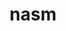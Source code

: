 ---
title: "nasm"
layout: cache
categories: [package, develop]
meta: {"compilers": ["apple-clang@16.0.0", "gcc@10.5.0", "gcc@11.1.0", "gcc@11.4.0", "gcc@12.4.0", "gcc@13.2.0", "gcc@13.3.0", "gcc@7.5.0", "intel-oneapi-compilers@2024.1.0", "intel-oneapi-compilers@2025.1.0", "msvc@19.39.33523"], "num_specs": 39, "num_specs_by_stack": {"aws-pcluster-neoverse_v1": 3, "aws-pcluster-x86_64_v4": 6, "data-vis-sdk": 3, "developer-tools-aarch64-linux-gnu": 3, "developer-tools-darwin": 1, "developer-tools-x86_64_v3-linux-gnu": 3, "e4s": 3, "e4s-neoverse-v2": 3, "e4s-oneapi": 3, "e4s-rocm-external": 3, "hep": 3, "ml-darwin-aarch64-mps": 1, "ml-linux-aarch64-cpu": 3, "ml-linux-aarch64-cuda": 3, "ml-linux-x86_64-cpu": 3, "ml-linux-x86_64-cuda": 3, "radiuss": 3, "root": 39, "windows-vis": 2}, "oss": ["amzn2", "centos7", "rhel8", "sequoia", "ubuntu18.04", "ubuntu20.04", "ubuntu22.04", "ubuntu24.04", "windows10.0.20348"], "platforms": ["darwin", "linux", "windows"], "stacks": ["aws-pcluster-neoverse_v1", "aws-pcluster-x86_64_v4", "data-vis-sdk", "developer-tools-aarch64-linux-gnu", "developer-tools-darwin", "developer-tools-x86_64_v3-linux-gnu", "e4s", "e4s-neoverse-v2", "e4s-oneapi", "e4s-rocm-external", "hep", "ml-darwin-aarch64-mps", "ml-linux-aarch64-cpu", "ml-linux-aarch64-cuda", "ml-linux-x86_64-cpu", "ml-linux-x86_64-cuda", "radiuss", "root", "windows-vis"], "targets": ["aarch64", "neoverse_v1", "neoverse_v2", "x86_64", "x86_64_v3", "x86_64_v4"], "versions": ["2.16.03"]}
spec_details: [{"compiler": "gcc@7.5.0", "hash": "27ah4btgsjboxhauo23xh5ozpbvd6boj", "os": "ubuntu18.04", "platform": "linux", "size": "-", "stacks": ["radiuss", "root"], "target": "x86_64_v3", "variants": ["build_system=autotools"], "versions": ["2.16.03"]}, {"compiler": "intel-oneapi-compilers@2024.1.0", "hash": "36evp655wvaxztrxqesiijwi4snqskzv", "os": "amzn2", "platform": "linux", "size": "-", "stacks": ["aws-pcluster-x86_64_v4", "root"], "target": "x86_64_v4", "variants": ["build_system=autotools"], "versions": ["2.16.03"]}, {"compiler": "gcc@13.2.0", "hash": "3grpxbw5djupjgmx2zpgpg3hpyh63ym6", "os": "ubuntu24.04", "platform": "linux", "size": "-", "stacks": ["ml-linux-aarch64-cpu", "ml-linux-aarch64-cuda", "root"], "target": "aarch64", "variants": ["build_system=autotools"], "versions": ["2.16.03"]}, {"compiler": "gcc@12.4.0", "hash": "3menqayvjiwdbh5vfxb63rh3zs4vtgg2", "os": "amzn2", "platform": "linux", "size": "-", "stacks": ["aws-pcluster-neoverse_v1", "root"], "target": "neoverse_v1", "variants": ["build_system=autotools"], "versions": ["2.16.03"]}, {"compiler": "gcc@11.4.0", "hash": "44znrhigwmyy7igxjtfcxz623xzfze5f", "os": "ubuntu22.04", "platform": "linux", "size": "-", "stacks": ["e4s-neoverse-v2", "root"], "target": "neoverse_v2", "variants": ["build_system=autotools"], "versions": ["2.16.03"]}, {"compiler": "gcc@11.1.0", "hash": "465qxf4j6moduqldrvh2pmwv3j572eb4", "os": "ubuntu20.04", "platform": "linux", "size": "-", "stacks": ["data-vis-sdk", "root"], "target": "x86_64_v3", "variants": ["build_system=autotools"], "versions": ["2.16.03"]}, {"compiler": "gcc@7.5.0", "hash": "4663pvefl7acrqsm3ph6cmzucoi7flyg", "os": "ubuntu18.04", "platform": "linux", "size": "-", "stacks": ["radiuss", "root"], "target": "x86_64_v3", "variants": ["build_system=autotools"], "versions": ["2.16.03"]}, {"compiler": "gcc@13.2.0", "hash": "5eg7mcdeb4hmgetkb7jhh4kkb4all3bq", "os": "ubuntu24.04", "platform": "linux", "size": "-", "stacks": ["ml-linux-aarch64-cpu", "ml-linux-aarch64-cuda", "root"], "target": "aarch64", "variants": ["build_system=autotools"], "versions": ["2.16.03"]}, {"compiler": "gcc@13.2.0", "hash": "5zezmot4ojpqf5ecgxc5gc5egzz3tqce", "os": "ubuntu24.04", "platform": "linux", "size": "-", "stacks": ["ml-linux-x86_64-cpu", "ml-linux-x86_64-cuda", "root"], "target": "x86_64_v3", "variants": ["build_system=autotools"], "versions": ["2.16.03"]}, {"compiler": "gcc@10.5.0", "hash": "akj2vst73qfap5vf47zflwkchmgrsh5f", "os": "centos7", "platform": "linux", "size": "-", "stacks": ["developer-tools-x86_64_v3-linux-gnu", "root"], "target": "x86_64_v3", "variants": ["build_system=autotools"], "versions": ["2.16.03"]}, {"compiler": "gcc@13.3.0", "hash": "atwe24ldutvv4omzuldohqsy3knyfbj6", "os": "rhel8", "platform": "linux", "size": "-", "stacks": ["developer-tools-aarch64-linux-gnu", "root"], "target": "aarch64", "variants": ["build_system=autotools"], "versions": ["2.16.03"]}, {"compiler": "gcc@13.2.0", "hash": "b3ug3hibreiz4xtgvnfoj7tvktssxig4", "os": "ubuntu24.04", "platform": "linux", "size": "-", "stacks": ["ml-linux-x86_64-cpu", "ml-linux-x86_64-cuda", "root"], "target": "x86_64_v3", "variants": ["build_system=autotools"], "versions": ["2.16.03"]}, {"compiler": "msvc@19.39.33523", "hash": "b5rb2ye6fywan3txtsnbxbcgsgwku25i", "os": "windows10.0.20348", "platform": "windows", "size": "-", "stacks": ["root", "windows-vis"], "target": "x86_64", "variants": ["build_system=generic"], "versions": ["2.16.03"]}, {"compiler": "gcc@13.3.0", "hash": "chr5jqnxniw4ru5qo3pesvo2gv5cjfhg", "os": "rhel8", "platform": "linux", "size": "-", "stacks": ["developer-tools-aarch64-linux-gnu", "root"], "target": "aarch64", "variants": ["build_system=autotools"], "versions": ["2.16.03"]}, {"compiler": "intel-oneapi-compilers@2024.1.0", "hash": "d4r4ozfjn55r3wfiqfgwugtpv7zc5ad4", "os": "amzn2", "platform": "linux", "size": "-", "stacks": ["aws-pcluster-x86_64_v4", "root"], "target": "x86_64_v4", "variants": ["build_system=autotools"], "versions": ["2.16.03"]}, {"compiler": "intel-oneapi-compilers@2024.1.0", "hash": "dl6rt6z4gfchq5n57iz3yp3sqlrywjja", "os": "amzn2", "platform": "linux", "size": "-", "stacks": ["aws-pcluster-x86_64_v4", "root"], "target": "x86_64_v4", "variants": ["build_system=autotools"], "versions": ["2.16.03"]}, {"compiler": "gcc@11.4.0", "hash": "f4gkmv4zt4vl7jhv6uid7fglehbc6thd", "os": "ubuntu22.04", "platform": "linux", "size": "-", "stacks": ["e4s-neoverse-v2", "root"], "target": "neoverse_v2", "variants": ["build_system=autotools"], "versions": ["2.16.03"]}, {"compiler": "gcc@11.4.0", "hash": "fdvagnlmu3n5kdxuae4f6vgqkhgjiwgo", "os": "ubuntu22.04", "platform": "linux", "size": "-", "stacks": ["e4s", "e4s-rocm-external", "hep", "root"], "target": "x86_64_v3", "variants": ["build_system=autotools"], "versions": ["2.16.03"]}, {"compiler": "intel-oneapi-compilers@2025.1.0", "hash": "gqyrbd64qmb7nc5ljsypashfowqv5xrk", "os": "ubuntu22.04", "platform": "linux", "size": "-", "stacks": ["e4s-oneapi", "root"], "target": "x86_64_v3", "variants": ["build_system=autotools"], "versions": ["2.16.03"]}, {"compiler": "gcc@10.5.0", "hash": "guvuffb2kuu3tgt2t3hrma33chzvwv7k", "os": "centos7", "platform": "linux", "size": "-", "stacks": ["developer-tools-x86_64_v3-linux-gnu", "root"], "target": "x86_64_v3", "variants": ["build_system=autotools"], "versions": ["2.16.03"]}, {"compiler": "gcc@12.4.0", "hash": "jdr6yoelxly3zk35srwe5wip5ihx2qqj", "os": "amzn2", "platform": "linux", "size": "-", "stacks": ["aws-pcluster-neoverse_v1", "root"], "target": "neoverse_v1", "variants": ["build_system=autotools"], "versions": ["2.16.03"]}, {"compiler": "gcc@7.5.0", "hash": "jni6dzt4vqpdomevxbk4pdamy6hbp3zc", "os": "ubuntu18.04", "platform": "linux", "size": "-", "stacks": ["radiuss", "root"], "target": "x86_64_v3", "variants": ["build_system=autotools"], "versions": ["2.16.03"]}, {"compiler": "gcc@13.2.0", "hash": "k5qs4sc5j4jcqevkzmsn27ifr6m2xwiw", "os": "ubuntu24.04", "platform": "linux", "size": "-", "stacks": ["ml-linux-aarch64-cpu", "ml-linux-aarch64-cuda", "root"], "target": "aarch64", "variants": ["build_system=autotools"], "versions": ["2.16.03"]}, {"compiler": "apple-clang@16.0.0", "hash": "kll73ykd4mxlpe3s34v4vbo4qc7uzial", "os": "sequoia", "platform": "darwin", "size": "-", "stacks": ["developer-tools-darwin", "ml-darwin-aarch64-mps", "root"], "target": "aarch64", "variants": ["build_system=autotools"], "versions": ["2.16.03"]}, {"compiler": "gcc@13.3.0", "hash": "kokr5s44hklaaa4kiihxhu3465nsdt7m", "os": "rhel8", "platform": "linux", "size": "-", "stacks": ["developer-tools-aarch64-linux-gnu", "root"], "target": "aarch64", "variants": ["build_system=autotools"], "versions": ["2.16.03"]}, {"compiler": "msvc@19.39.33523", "hash": "l6b25k6twloca6en5aprlllbiiv6lw55", "os": "windows10.0.20348", "platform": "windows", "size": "-", "stacks": ["root", "windows-vis"], "target": "x86_64", "variants": ["build_system=generic"], "versions": ["2.16.03"]}, {"compiler": "intel-oneapi-compilers@2024.1.0", "hash": "lsfu6wqeauwokih26ycd4vo3w4wg7eno", "os": "amzn2", "platform": "linux", "size": "-", "stacks": ["aws-pcluster-x86_64_v4", "root"], "target": "x86_64_v4", "variants": ["build_system=autotools"], "versions": ["2.16.03"]}, {"compiler": "gcc@11.4.0", "hash": "mwvgoozt45aoqvn24k7vzlqkyj4hx25t", "os": "ubuntu22.04", "platform": "linux", "size": "-", "stacks": ["e4s-neoverse-v2", "root"], "target": "neoverse_v2", "variants": ["build_system=autotools"], "versions": ["2.16.03"]}, {"compiler": "gcc@11.4.0", "hash": "ncp4ykohauyglfol7esjexpxobhkggeb", "os": "ubuntu22.04", "platform": "linux", "size": "-", "stacks": ["e4s", "e4s-rocm-external", "hep", "root"], "target": "x86_64_v3", "variants": ["build_system=autotools"], "versions": ["2.16.03"]}, {"compiler": "gcc@11.1.0", "hash": "o3ug2miyimceskhhn2k7alpvbafdpguc", "os": "ubuntu20.04", "platform": "linux", "size": "-", "stacks": ["data-vis-sdk", "root"], "target": "x86_64_v3", "variants": ["build_system=autotools"], "versions": ["2.16.03"]}, {"compiler": "intel-oneapi-compilers@2024.1.0", "hash": "rm4bgxilkmbg6yovjqrnxevstntrtc33", "os": "amzn2", "platform": "linux", "size": "-", "stacks": ["aws-pcluster-x86_64_v4", "root"], "target": "x86_64_v4", "variants": ["build_system=autotools"], "versions": ["2.16.03"]}, {"compiler": "intel-oneapi-compilers@2024.1.0", "hash": "secuhvehypq45bv4beltykzpj5orha2l", "os": "amzn2", "platform": "linux", "size": "-", "stacks": ["aws-pcluster-x86_64_v4", "root"], "target": "x86_64_v4", "variants": ["build_system=autotools"], "versions": ["2.16.03"]}, {"compiler": "gcc@11.1.0", "hash": "ss7mfzolcvtx65s5eqvsfyogbltuhmel", "os": "ubuntu20.04", "platform": "linux", "size": "-", "stacks": ["data-vis-sdk", "root"], "target": "x86_64_v3", "variants": ["build_system=autotools"], "versions": ["2.16.03"]}, {"compiler": "gcc@13.2.0", "hash": "tih3fwyurz4ywi2766znqddh2v2flo6x", "os": "ubuntu24.04", "platform": "linux", "size": "-", "stacks": ["ml-linux-x86_64-cpu", "ml-linux-x86_64-cuda", "root"], "target": "x86_64_v3", "variants": ["build_system=autotools"], "versions": ["2.16.03"]}, {"compiler": "gcc@10.5.0", "hash": "tuhewvxw7focg37jqnqkcwot4apd55tv", "os": "centos7", "platform": "linux", "size": "-", "stacks": ["developer-tools-x86_64_v3-linux-gnu", "root"], "target": "x86_64_v3", "variants": ["build_system=autotools"], "versions": ["2.16.03"]}, {"compiler": "gcc@11.4.0", "hash": "vjzzgg6gltjdpu2blm7idalcecxgpy4c", "os": "ubuntu22.04", "platform": "linux", "size": "-", "stacks": ["e4s", "e4s-rocm-external", "hep", "root"], "target": "x86_64_v3", "variants": ["build_system=autotools"], "versions": ["2.16.03"]}, {"compiler": "gcc@12.4.0", "hash": "wrkryhudqtz7tl3u7lmcdw4zlsqtno6k", "os": "amzn2", "platform": "linux", "size": "-", "stacks": ["aws-pcluster-neoverse_v1", "root"], "target": "neoverse_v1", "variants": ["build_system=autotools"], "versions": ["2.16.03"]}, {"compiler": "intel-oneapi-compilers@2025.1.0", "hash": "wugh5higcmnyzz3nt5tiavtzdxepu2tu", "os": "ubuntu22.04", "platform": "linux", "size": "-", "stacks": ["e4s-oneapi", "root"], "target": "x86_64_v3", "variants": ["build_system=autotools"], "versions": ["2.16.03"]}, {"compiler": "intel-oneapi-compilers@2025.1.0", "hash": "x3gjxdoa36v2ixfr2aamtvszqbmbf73n", "os": "ubuntu22.04", "platform": "linux", "size": "-", "stacks": ["e4s-oneapi", "root"], "target": "x86_64_v3", "variants": ["build_system=autotools"], "versions": ["2.16.03"]}]
---